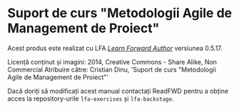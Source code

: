 Suport de curs "Metodologii Agile de Management de Proiect"
===========================================================

Acest produs este realizat cu LFA [*Learn Forward Author*](https://github.com/learnfwd/lfa) versiunea 0.5.17.

Licență conținut și imagini: 2014, Creative Commons - Share Alike, Non Commercial
Atribuire către: Cristian Dinu, 'Suport de curs "Metodologii Agile de Management de Proiect"'

Dacă doriți să modificați acest manual contactați ReadFWD pentru a obține acces la repository-urile `lfa-exercises` și `lfa-backstage`.
